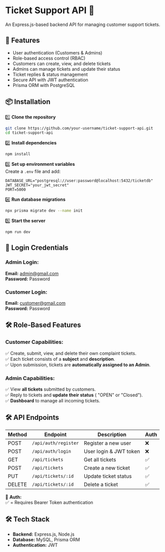 # Ticket Support API 🎫

An Express.js-based backend API for managing customer support tickets.

## 🚀 Features

- User authentication (Customers & Admins)
- Role-based access control (RBAC)
- Customers can create, view, and delete tickets
- Admins can manage tickets and update their status
- Ticket replies & status management
- Secure API with JWT authentication
- Prisma ORM with PostgreSQL

## 📦 Installation

1️⃣ **Clone the repository**

```sh
git clone https://github.com/your-username/ticket-support-api.git
cd ticket-support-api
```

2️⃣ **Install dependencies**

```sh
npm install
```

3️⃣ **Set up environment variables**  
Create a `.env` file and add:

```env
DATABASE_URL="postgresql://user:password@localhost:5432/ticketdb"
JWT_SECRET="your_jwt_secret"
PORT=5000
```

4️⃣ **Run database migrations**

```sh
npx prisma migrate dev --name init
```

5️⃣ **Start the server**

```sh
npm run dev
```

## 🔑 Login Credentials

### **Admin Login:**

**Email:** admin@gmail.com  
**Password:** Password

### **Customer Login:**

**Email:** customer@gmail.com  
**Password:** Password

## 🛠 Role-Based Features

### **Customer Capabilities:**

✅ Create, submit, view, and delete their own complaint tickets.  
✅ Each ticket consists of a **subject** and **description**.  
✅ Upon submission, tickets are **automatically assigned to an Admin**.

### **Admin Capabilities:**

✅ View **all tickets** submitted by customers.  
✅ Reply to tickets and **update their status** ( "OPEN" or "Closed").  
✅ **Dashboard** to manage all incoming tickets.

## 🛠 API Endpoints

| Method | Endpoint             | Description            | Auth |
| ------ | -------------------- | ---------------------- | ---- |
| POST   | `/api/auth/register` | Register a new user    | ❌   |
| POST   | `/api/auth/login`    | User login & JWT token | ❌   |
| GET    | `/api/tickets`       | Get all tickets        | ✅   |
| POST   | `/api/tickets`       | Create a new ticket    | ✅   |
| PUT    | `/api/tickets/:id`   | Update ticket status   | ✅   |
| DELETE | `/api/tickets/:id`   | Delete a ticket        | ✅   |

🔑 **Auth:**  
✅ = Requires Bearer Token authentication

## 🛠 Tech Stack

- **Backend:** Express.js, Node.js
- **Database:** MySQL, Prisma ORM
- **Authentication:** JWT

